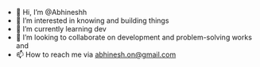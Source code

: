 - 👋 Hi, I’m @Abhineshh
- 👀 I’m interested in knowing and building things
- 🌱 I’m currently learning dev
- 💞️ I’m looking to collaborate on development and problem-solving works and
- 📫 How to reach me via abhinesh.on@gmail.com

<!---
Abhineshh/Abhineshh is a ✨ special ✨ repository because its `README.md` (this file) appears on your GitHub profile.
You can click the Preview link to take a look at your changes.
--->
